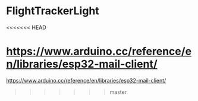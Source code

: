 # FlightTrackerLight
<<<<<<< HEAD

https://www.arduino.cc/reference/en/libraries/esp32-mail-client/
=======
 https://www.arduino.cc/reference/en/libraries/esp32-mail-client/
>>>>>>> master
